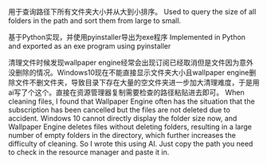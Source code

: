 用于查询路径下所有文件夹大小并从大到小排序。
Used to query the size of all folders in the path and sort them from large to small.

基于Python实现，并使用pyinstaller导出为exe程序
Implemented in Python and exported as an exe program using pyinstaller

清理文件时候发现wallpaper engine经常会出现订阅已经取消但是文件因为意外没删除的情况。Windows10现在不能直接显示文件夹大小且wallpaper engine删除文件不删文件夹，导致目录下存在大量的空文件夹进一步加大清理难度，于是用ai写了个这个。直接在资源管理器复制需要检查的路径粘贴进去即可。
When cleaning files, I found that Wallpaper Engine often has the situation that the subscription has been cancelled but the files are not deleted due to accident. Windows 10 cannot directly display the folder size now, and Wallpaper Engine deletes files without deleting folders, resulting in a large number of empty folders in the directory, which further increases the difficulty of cleaning. So I wrote this using AI. Just copy the path you need to check in the resource manager and paste it in.
